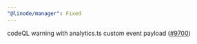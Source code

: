 ```yaml
---
"@linode/manager": Fixed
---
```


codeQL warning with analytics.ts custom event payload ([#9700](https://github.com/linode/manager/pull/9700))
